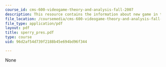 ```yaml
---
course_id: cms-600-videogame-theory-and-analysis-fall-2007
description: This resource contains the information about new game in this course.
file_location: /coursemedia/cms-600-videogame-theory-and-analysis-fall-2007/96d2af54d739f2188b45e694bd96f344_sperry_pres.pdf
file_type: application/pdf
layout: pdf
title: sperry_pres.pdf
type: course
uid: 96d2af54d739f2188b45e694bd96f344

---
```

None